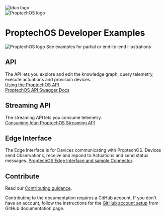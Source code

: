 ![Idun logo](images/Idun-logotype-ex.png)  
![ProptechOS logo](images/ProptechOS-logotype-ex.png)

# ProptechOS Developer Examples
![ProptechOS logo](images/p8s_overview.png)
See examples for partial or end-to-end illustrations

## API
The API lets you explore and edit the knowledge graph, query telemetry, execute actuations and provision devices.  
[Using the ProptechOS API](ProptechOS-Api)  
[ProptechOS API Swagger Docs](https://proptechos.com/api/swagger-ui.html)

## Streaming API
The streaming API lets you consume telemetry.  
[Consuming Idun ProptechOS Streaming API](ProptechOS-Streaming-Api)

## Edge Interface
The Edge Interface is for Devices communicating with ProptechOS.
Devices send Observations, receive and repond to Actuations and send status messages.
[ProptechOS Edge Interface and sample Connector](ProptechOS-Edge-Interface).  

## Contribute

Read our [Contributing guidance](https://github.com/idun-corp/docs/blob/master/CONTRIBUTING.md).

Contributing to the documentation requires a GitHub account. If you don't have an account, follow the instructions for the [GitHub account setup](https://docs.github.com/en/get-started/onboarding/getting-started-with-your-github-account) from GitHub documentation page.
